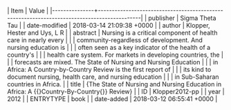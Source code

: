 | Item          | Value                                                                                       |
|---------------+---------------------------------------------------------------------------------------------|
| publisher     | Sigma Theta Tau                                                                             |
| date-modified | 2018-03-14 21:09:38 +0000                                                                   |
| author        | Klopper, Hester and Uys, L R                                                                |
| abstract      | Nursing is a critical component of health care in nearly every                              |
|               | community-regardless of development. And nursing education is                               |
|               | often seen as a key indicator of the health of a country's                                  |
|               | health care system. For markets in developing countries, the                                |
|               | forecasts are mixed. The State of Nursing and Nursing Education                             |
|               | in Africa: A Country-by-Country Review is the first report of                               |
|               | its kind to document nursing, health care, and nursing education                            |
|               | in Sub-Saharan countries in Africa.                                                         |
| title         | {The State of Nursing and Nursing Education in Africa: A {\{}Country-By-Country{\}} Review} |
| ID            | Klopper2012-pp                                                                              |
| year          | 2012                                                                                        |
| ENTRYTYPE     | book                                                                                        |
| date-added    | 2018-03-12 06:55:41 +0000                                                                   |